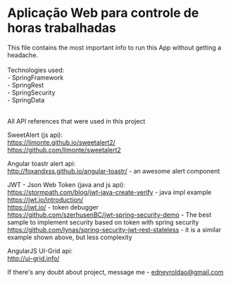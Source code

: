 # Aplicação Web para controle de horas trabalhadas

This file contains the most important info to run this App without getting a headache.<br/>
<br/>
Technologies used:<br/>
	- SpringFramework<br/>
	- SpringRest<br/>
	- SpringSecurity<br/>
	- SpringData<br/><br/>

All API references that were used in this project

SweetAlert (js api):
<br>https://limonte.github.io/sweetalert2/
<br>https://github.com/limonte/sweetalert2

Angular toastr alert api:
<br>http://foxandxss.github.io/angular-toastr/ - an awesome alert component

JWT - Json Web Token (java and js api):
<br>https://stormpath.com/blog/jwt-java-create-verify - java impl example
<br>https://jwt.io/introduction/
<br>https://jwt.io/ - token debugger
<br>https://github.com/szerhusenBC/jwt-spring-security-demo - The best sample to implement security based on token with spring security
<br>https://github.com/lynas/spring-security-jwt-rest-stateless - it is a similar example shown above, but less complexity 

AngularJS UI-Grid api:
<br> http://ui-grid.info/



If there's any doubt about project, message me - edneyroldao@gmail.com